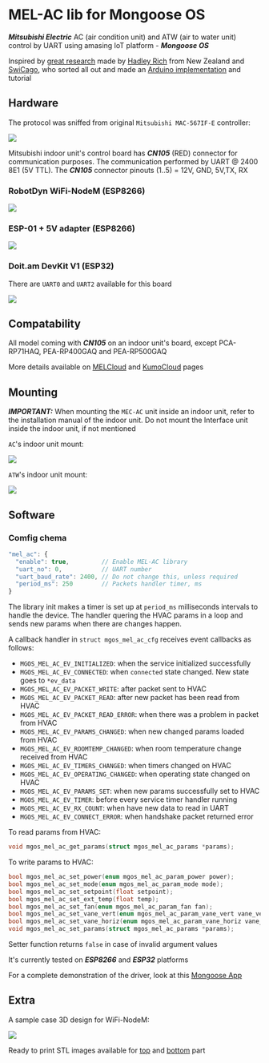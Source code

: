 # MEL-AC lib for Mongoose OS

***Mitsubishi Electric*** AC (air condition unit) and ATW (air to water unit) control by UART using amasing IoT platform - ***Mongoose OS***

Inspired by [great research](https://nicegear.nz/blog/hacking-a-mitsubishi-heat-pump-air-conditioner/) made by [Hadley Rich](https://github.com/hadleyrich) from New Zealand and [SwiCago](https://github.com/SwiCago), who sorted all out and made an [Arduino implementation](https://github.com/SwiCago/HeatPump) and tutorial

## Hardware

The protocol was sniffed from original `Mitsubishi MAC-567IF-E` controller:

<img src="https://github.com/mongoose-os-libs/mel-ac/blob/master/docs/MAC-567IF-E.png"/>

Mitsubishi indoor unit's control board has ***CN105*** (RED) connector for communication purposes.
The communication performed by UART @ 2400 8E1 (5V TTL). The ***CN105*** connector pinouts (1..5) = 12V, GND, 5V,TX, RX

### RobotDyn WiFi-NodeM (ESP8266)

<img src="https://github.com/mongoose-os-libs/mel-ac/blob/master/docs/mel-ac-nodem.png"/>

### ESP-01 + 5V adapter (ESP8266)

<img src="https://github.com/mongoose-os-libs/mel-ac/blob/master/docs/mel-ac-esp-01.png"/>

### Doit.am DevKit V1 (ESP32)

There are `UART0` and `UART2` available for this board

<img src="https://github.com/mongoose-os-libs/mel-ac/blob/master/docs/mel-ac-devkit-v1.png"/>

## Compatability

All model coming with ***CN105*** on an indoor unit's board, except PCA-RP71HAQ, PEA-RP400GAQ and PEA-RP500GAQ

More details available on [MELCloud](https://innovations.mitsubishi-les.com/en/controls/wifi-adapter) and [KumoCloud](https://www.mitsubishicomfort.com/kumocloud/compatibility) pages

## Mounting

***IMPORTANT:*** When mounting the ```MEC-AC``` unit inside an indoor unit, refer to the installation manual of the indoor unit. 
Do not mount the Interface unit inside the indoor unit, if not mentioned

```AC```'s indoor unit mount:

<img src="https://github.com/mongoose-os-libs/mel-ac/blob/master/docs/ac_mount.png"/>


```ATW```'s indoor unit mount:

<img src="https://github.com/mongoose-os-libs/mel-ac/blob/master/docs/atw_mount.png"/>

## Software

### Comfig chema

```javascript
"mel_ac": {
  "enable": true,         // Enable MEL-AC library
  "uart_no": 0,           // UART number
  "uart_baud_rate": 2400, // Do not change this, unless required
  "period_ms": 250        // Packets handler timer, ms
}
```

The library init makes a timer is set up at `period_ms` milliseconds intervals to handle the device.
The handler quering the HVAC params in a loop and sends new params when there are changes happen.

A callback handler in `struct mgos_mel_ac_cfg` receives event callbacks as follows:
*   `MGOS_MEL_AC_EV_INITIALIZED`: when the service initialized successfully
*   `MGOS_MEL_AC_EV_CONNECTED`: when `connected` state changed. New state goes to `*ev_data`
*   `MGOS_MEL_AC_EV_PACKET_WRITE`: after packet sent to HVAC
*   `MGOS_MEL_AC_EV_PACKET_READ`: after new packet has been read from HVAC
*   `MGOS_MEL_AC_EV_PACKET_READ_ERROR`: when there was a problem in packet from HVAC
*   `MGOS_MEL_AC_EV_PARAMS_CHANGED`: when new changed params loaded from HVAC
*   `MGOS_MEL_AC_EV_ROOMTEMP_CHANGED`: when room temperature change received from HVAC
*   `MGOS_MEL_AC_EV_TIMERS_CHANGED`: when timers changed on HVAC
*   `MGOS_MEL_AC_EV_OPERATING_CHANGED`: when operating state changed on HVAC
*   `MGOS_MEL_AC_EV_PARAMS_SET`: when new params successfully set to HVAC
*   `MGOS_MEL_AC_EV_TIMER`: before every service timer handler running
*   `MGOS_MEL_AC_EV_RX_COUNT`: when have new data to read in UART
*   `MGOS_MEL_AC_EV_CONNECT_ERROR`: when handshake packet returned error

To read params from HVAC:

```c
void mgos_mel_ac_get_params(struct mgos_mel_ac_params *params);
```
To write params to HVAC:

```c
bool mgos_mel_ac_set_power(enum mgos_mel_ac_param_power power);
bool mgos_mel_ac_set_mode(enum mgos_mel_ac_param_mode mode);
bool mgos_mel_ac_set_setpoint(float setpoint);
bool mgos_mel_ac_set_ext_temp(float temp);
bool mgos_mel_ac_set_fan(enum mgos_mel_ac_param_fan fan);
bool mgos_mel_ac_set_vane_vert(enum mgos_mel_ac_param_vane_vert vane_vert);
bool mgos_mel_ac_set_vane_horiz(enum mgos_mel_ac_param_vane_horiz vane_horiz);
void mgos_mel_ac_set_params(struct mgos_mel_ac_params *params);
```

Setter function returns `false` in case of invalid argument values

It's currently tested on ***ESP8266*** and ***ESP32*** platforms

For a complete demonstration of the driver, look at this [Mongoose App](https://github.com/mongoose-os-apps/mel-ac-demo)

## Extra

A sample case 3D design for WiFi-NodeM:

![](https://github.com/mongoose-os-libs/mel-ac/blob/master/docs/wifi-nodem-case.gif)

Ready to print STL images available for [top](https://github.com/mongoose-os-libs/mel-ac/blob/master/docs/nodem-top-case-v24.stl) and [bottom](https://github.com/mongoose-os-libs/mel-ac/blob/master/docs/nodem-bottom-case-v24.stl) part
